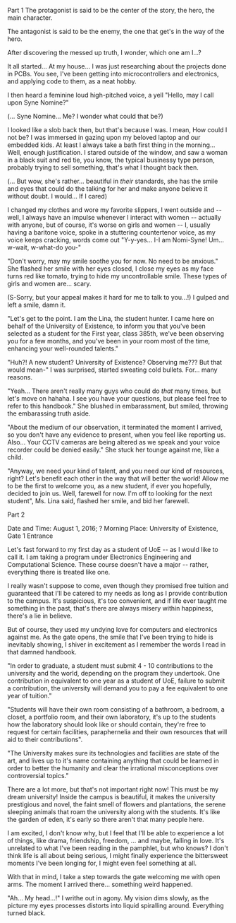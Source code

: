 Part 1
The protagonist is said to be the center of the story, the hero, the main character.<br>

The antagonist is said to be the enemy, the one that get's in the way of the hero.<br>

After discovering the messed up truth, I wonder, which one am I...?

It all started... At my house... I was just researching about the projects done in PCBs. You see, I've been getting into microcontrollers and electronics, and applying code to them, as a neat hobby.

I then heard a feminine loud high-pitched voice, a yell "Hello, may I call upon Syne Nomine?"

(... Syne Nomine... Me? I wonder what could that be?)

I looked like a slob back then, but that's because I was. I mean, How could I not be? I was immersed in gazing upon my beloved laptop and our embedded kids. At least I always take a bath first thing in the morning... Well, enough justification. I stared outside of the window, and saw a woman in a black suit and red tie, you know, the typical businessy type person, probably trying to sell something, that's what I thought back then.

(... But wow, she's rather... beautiful in *their* standards, she has the smile and eyes that could do the talking for her and make anyone believe it without doubt. I would... If I cared)

I changed my clothes and wore my favorite slippers, I went outside and -- well, I always have an impulse whenever I interact with women -- actually with anyone, but of course, it's worse on girls and women -- I, usually having a baritone voice, spoke in a stuttering countertenor voice, as my voice keeps cracking, words come out "Y-y-yes... I-I am Nomi-Syne! Um... w-wait, w-what-do you-"

"Don't worry, may my smile soothe you for now. No need to be anxious." She flashed her smile with her eyes closed, I close my eyes as my face turns red like tomato, trying to hide my uncontrollable smile. These types of girls and women are... scary.

(S-Sorry, but your appeal makes it hard for me to talk to you...!) I gulped and left a smile, damn it.

"Let's get to the point. I am the Lina, the student hunter. I came here on behalf of the University of Existence, to inform you that you've been selected as a student for the First year, class 385th, we've been observing you for a few months, and you've been in your room most of the time, enhancing your well-rounded talents."

"Huh?! A new student? University of Existence? Observing me??? But that would mean-" I was surprised, started sweating cold bullets. For... many reasons.

"Yeah... There aren't really many guys who could do *that* many times, but let's move on hahaha. I see you have your questions, but please feel free to refer to this handbook." She blushed in embarassment, but smiled, throwing the embarassing truth aside.

"About the medium of our observation, it terminated the moment I arrived, so you don't have any evidence to present, when you feel like reporting us. Also... Your CCTV cameras are being altered as we speak and your voice recorder could be denied easily." She stuck her tounge against me, like a child.

"Anyway, we need your kind of talent, and you need our kind of resources, right? Let's benefit each other in the way that will better the world! Allow me to be the first to welcome you, as a new student, if ever you hopefully, decided to join us. Well, farewell for now. I'm off to looking for the next student", Ms. Lina said, flashed her smile, and bid her farewell.

Part 2

Date and Time: August 1, 2016; ? Morning
Place: University of Existence, Gate 1 Entrance

Let's fast forward to my first day as a student of UoE -- as I would like to call it. I am taking a program under Electronics Engineering and Computational Science. These course doesn't have a major -- rather, everything there is treated like one.

I really wasn't suppose to come, even though they promised free tuition and guaranteed that I'll be catered to my needs as long as I provide contribution to the campus. It's suspicious, it's too convenient, and if life ever taught me something in the past, that's there are always misery within happiness, there's a lie in believe. 

But of course, they used my undying love for computers and electronics against me. As the gate opens, the smile that I've been
trying to hide is inevitably showing, I shiver in excitement as I remember the words I read in that damned handbook.

"In order to graduate, a student must submit 4 - 10 contributions to the university and the world, depending on the program they undertook. One contribution in equivalent to one year as a student of UoE, failure to submit a contribution, the university will demand
you to pay a fee equivalent to one year of tuition."

"Students will have their own room consisting of a bathroom, a bedroom, a closet, a portfolio room, and their own laboratory, it's up to the students how the laboratory should look like or should contain, they're free to request for certain facilities, paraphernelia and their own resources that will aid to their contributions".

"The University makes sure its technologies and facilities are state of the art, and lives up to it's name containing anything that could be learned in order to better the humanity and clear the irrational misconceptions over controversial topics."

There are a lot more, but that's not important right now! This must be my dream university! Inside the campus is beautiful, it makes
the university prestigious and novel, the faint smell of flowers and plantations, the serene sleeping animals that roam the university
along with the students. It's like the garden of eden, it's early so there aren't that many people here.

I am excited, I don't know why, but I feel that I'll be able to experience a lot of things, like drama, friendship, freedom, ... and maybe, falling in love. It's unrelated to what I've been reading in the pamphlet, but who knows? I don't think life is all about being serious, I might finally experience the bittersweet moments I've been longing for, I might even feel something at all.

With that in mind, I take a step towards the gate welcoming me with open arms. The moment I arrived there... something weird happened.

"Ah... My head...!" I writhe out in agony. My vision dims slowly, as the picture my eyes processes distorts into liquid spiralling
around. Everything turned black.
